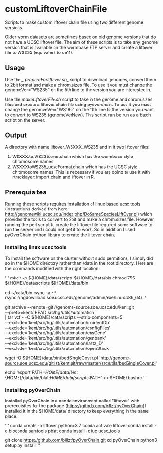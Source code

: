 # customLiftoverChainFile

Scripts to make custom liftover chain file using two different genome versions.

Older worm datasets are sometimes based on old genome versions that do not have a UCSC liftover file. The aim of these scripts is to take any genome version that is available on the wormbase FTP server and create a liftover file to WS235 (equivalent to ce11).

## Usage

Use the *_ prepareForliftover.sh_* script to download genomes, convert them to 2bit format and make a chrom.sizes file.
To use it you must change the genomeVer="WS235" on the 5th line to the version you are interested in.

Use the *_makeLiftoverFile.sh_* script to take in the genome and chrom.sizes files and create a liftover chain file using pyoverchain.
To use it you must change the genomveVer="WS190" on the 11th line to the version you want to convert to WS235 (genomeVerNew). This script can be run as a batch script on the server.

## Output
A directory with name liftover_WSXXX_WS235 and in it two liftover files: 
1) WSXXX.to.WS235.over.chain which has the wormbase style chromosome names. 
2) WSXXXtoWS235_ucscFormat.chain which has the UCSC style chromosome names. This is necessary if you are going to use it with rtracklayer::import.chain and liftover in R.

## Prerequisites
Running these scripts requires installation of linux based ucsc tools (instructions derived from here: http://genomewiki.ucsc.edu/index.php/DoSameSpeciesLiftOver.pl) which provides the tools to convert to 2bit and make a chrom.sizes file. However running the perl script to create the liftover file required some software to run the server and i could not get it to work. So in addition I used pyOverChain python library to create the liftover chain.

### Installing linux ucsc tools
To install the software on the cluster without sudo permitions, I simply did so in the $HOME directory rather than /data in the root directory. Here are the commands modified with the right location:

'''
mkdir -p ${HOME}/data/scripts ${HOME}/data/bin
chmod 755 ${HOME}/data/scripts ${HOME}/data/bin

cd ~/data/bin
rsync -a -P rsync://hgdownload.soe.ucsc.edu/genome/admin/exe/linux.x86_64/ ./

git archive --remote=git://genome-source.soe.ucsc.edu/kent.git \
  --prefix=kent/ HEAD src/hg/utils/automation \
     | tar vxf - -C ${HOME}/data/scripts --strip-components=5 \
        --exclude='kent/src/hg/utils/automation/incidentDb' \
      --exclude='kent/src/hg/utils/automation/configFiles' \
      --exclude='kent/src/hg/utils/automation/ensGene' \
      --exclude='kent/src/hg/utils/automation/genbank' \
      --exclude='kent/src/hg/utils/automation/lastz_D' \
      --exclude='kent/src/hg/utils/automation/openStack'


wget -O ${HOME}/data/bin/bedSingleCover.pl 'http://genome-source.soe.ucsc.edu/gitlist/kent.git/raw/master/src/utils/bedSingleCover.pl'

echo 'export PATH=${HOME}/data/bin:${HOME}/data/bin/blat:${HOME}/data/scripts:$PATH' >> $HOME/.bashrc
'''

### Installing pyOverChain
Installed pyOverChain in a conda environment called "liftover" with prerequisites for the package (https://github.com/billzt/pyOverChain)
I installed it in the $HOME/data/ directory to keep everything in the same place.

'''
conda create -n liftover python=3.7
conda activate liftover
conda install -c bioconda samtools pblat
conda install -c iuc ucsc_tools

git clone https://github.com/billzt/pyOverChain.git
cd pyOverChain
python3 setup.py install
'''

